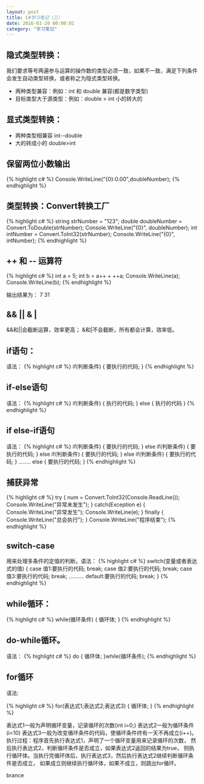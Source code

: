 ```yaml
---
layout: post
title: C#学习笔记（三）
date: 2016-01-20 00:00:01
category: "学习笔记"
---
```


## 隐式类型转换：
我们要求等号两遍参与运算的操作数的类型必须一致，如果不一致，满足下列条件会发生自动类型转换，或者称之为隐式类型转换。
* 两种类型兼容：例如：int 和 double 兼容(都是数字类型)
* 目标类型大于源类型：例如：double > int   小的转大的

## 显式类型转换：
* 两种类型相兼容  int--double
* 大的转成小的  double>int

## 保留两位小数输出
{% highlight c# %}
Console.WriteLine("{0}:0.00",doubleNumber);
{% endhighlight %}

## 类型转换：Convert转换工厂
{% highlight c# %}
string strNumber = "123";
double doubleNumber = Convert.ToDouble(strNumber);
Console.WriteLine("{0}", doubleNumber);
int intNumber = Convert.ToInt32(strNumber);
Console.WriteLine("{0}", intNumber);
{% endhighlight %}

## ++ 和 -- 运算符
{% highlight c# %}
int a = 5;
int b = a++ + ++a;
Console.WriteLine(a);
Console.WriteLine(b);
{% endhighlight %}

输出结果为：
7
31

## && || & |
&&和||会截断运算，效率更高；
&和|不会截断，所有都会计算，效率低。

## if语句：
语法：
{% highlight c# %}
if(判断条件)
{
	要执行的代码;
}
{% endhighlight %}


## if-else语句
语法：
{% highlight c# %}
if(判断条件)
{
	执行的代码;
}
else
{
	执行的代码
}
{% endhighlight %}

## if else-if语句
语法：
{% highlight c# %}
if(判断条件)
{
	要执行的代码;
}
else if(判断条件)
{
	要执行的代码;
}
else if(判断条件)
{
	要执行的代码;
}
else if(判断条件)
{
	要执行的代码;
}
........
else
{
	要执行的代码;
}
{% endhighlight %}


## 捕获异常
{% highlight c# %}
try
{
	num = Convert.ToInt32(Console.ReadLine());
	Console.WriteLine("异常未发生");
}
catch(Exception e)
{
	Console.WriteLine("异常发生");
	Console.WriteLine(e);
}
finally
{
	Console.WriteLine("总会执行");
}
Console.WriteLine("程序结束");
{% endhighlight %}

## switch-case
用来处理多条件的定值的判断。语法：
{% highlight c# %}
switch(变量或者表达式的值)
{
	case 值1:要执行的代码;
	break;
	case 值2:要执行的代码;
	break;
	case 值3:要执行的代码;
	break;
	..........
	default:要执行的代码;
	break;
}
{% endhighlight %}

## while循环：
{% highlight c# %}
while(循环条件)
{
	循环体;
}
{% endhighlight %}

## do-while循环。
语法：
{% highlight c# %}
do
{
	循环体;
}while(循环条件);
{% endhighlight %}

## for循环
语法:

{% highlight c# %}
for(表达式1;表达式2;表达式3)
{
	循环体;
}
{% endhighlight %}

表达式1一般为声明循环变量，记录循环的次数(int i=0;)
表达式2一般为循环条件(i<10)
表达式3一般为改变循环条件的代码，使循环条件终有一天不再成立(i++)。
执行过程：程序首先执行表达式1，声明了一个循环变量用来记录循环的次数，
然后执行表达式2，判断循环条件是否成立，如果表达式2返回的结果为true，
则执行循环体。当执行完循环体后，执行表达式3，然后执行表达式2继续判断循环条件是否成立，
如果成立则继续执行循环体，如果不成立，则跳出for循环。

brance



